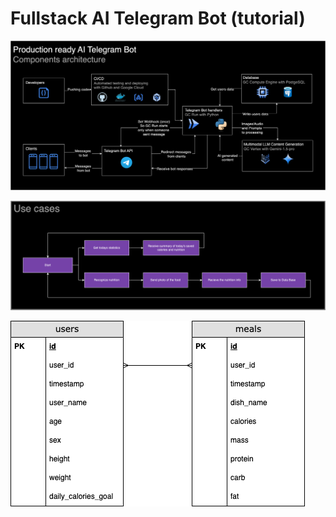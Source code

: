 # Fullstack AI Telegram Bot (tutorial)

!["Components Architecture"](https://github.com/NikitiusIvanov/tutorial/blob/main/schemes/components-architecture.png)

!["Use cases"](https://github.com/NikitiusIvanov/tutorial/blob/main/schemes/use-cases.png)

!["DB scheme"](https://github.com/NikitiusIvanov/tutorial/blob/main/schemes/Untitled%20Diagram.drawio.png)